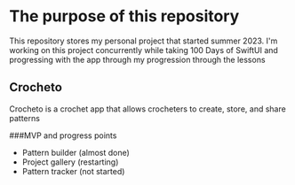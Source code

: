 # The purpose of this repository
This repository stores my personal project that started summer 2023. I'm working on this project concurrently while taking 100 Days of SwiftUI and progressing with the app through my progression through the lessons

## Crocheto
Crocheto is a crochet app that allows crocheters to create, store, and share patterns 

###MVP and progress points
- Pattern builder (almost done)
- Project gallery (restarting)
- Pattern tracker (not started)
